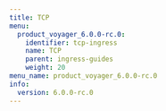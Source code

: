 ```yaml
---
title: TCP
menu:
  product_voyager_6.0.0-rc.0:
    identifier: tcp-ingress
    name: TCP
    parent: ingress-guides
    weight: 20
menu_name: product_voyager_6.0.0-rc.0
info:
  version: 6.0.0-rc.0
---
```


